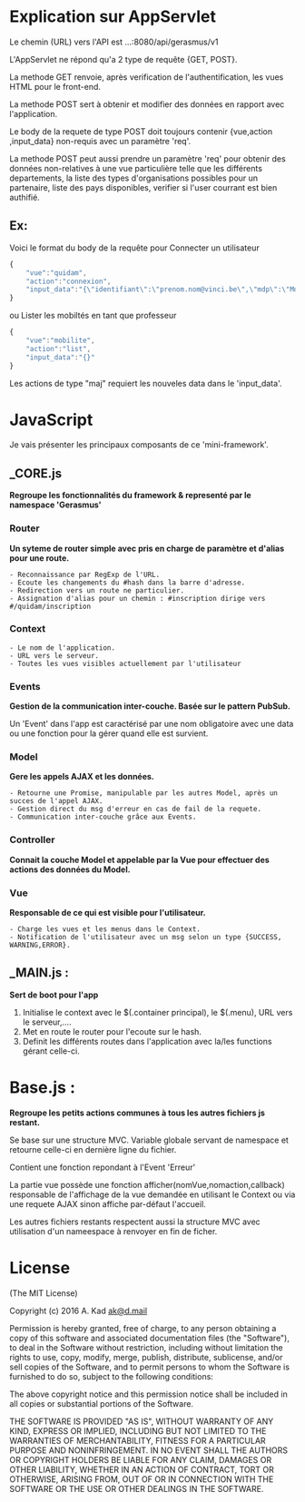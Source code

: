# Explication sur AppServlet


Le chemin (URL) vers l'API est  ...:8080/api/gerasmus/v1

L'AppServlet ne répond qu'a 2 type de requête {GET, POST}.

La methode GET renvoie, après verification de l'authentification, les vues HTML pour le front-end.

La methode POST sert à obtenir et modifier des données en rapport avec l'application.

Le body de la requete de type POST doit toujours contenir {vue,action ,input_data} non-requis avec un paramètre 'req'.

La methode POST peut aussi prendre un paramètre 'req' pour obtenir des données non-relatives à une vue particulière telle que
les différents departements, la liste des types d'organisations possibles pour un partenaire, liste des pays disponibles,
verifier si l'user courrant est bien authifié.

## Ex:

Voici le format du body de la requête pour Connecter un utilisateur
```js
{
    "vue":"quidam",
    "action":"connexion",
    "input_data":"{\"identifiant\":\"prenom.nom@vinci.be\",\"mdp\":\"MdpAdmin123\"}"
}
```
ou Lister les mobiltés en tant que professeur
```js
{
    "vue":"mobilite",
    "action":"list",
    "input_data":"{}"
}
```

Les actions de type "maj" requiert les nouveles data dans le 'input_data'.



# JavaScript


Je vais présenter les principaux composants de ce 'mini-framework'.


## _CORE.js

**Regroupe les fonctionnalités du framework & representé par le namespace 'Gerasmus'**

### Router
**Un syteme de router simple avec pris en charge de paramètre et d'alias pour une route.**

    - Reconnaissance par RegExp de l'URL.
    - Ecoute les changements du #hash dans la barre d'adresse.
    - Redirection vers un route ne particulier.
    - Assignation d'alias pour un chemin : #inscription dirige vers #/quidam/inscription


### Context
    - Le nom de l'application.
    - URL vers le serveur.
    - Toutes les vues visibles actuellement par l'utilisateur



### Events

**Gestion de la communication inter-couche. Basée sur le pattern PubSub.**

Un 'Event' dans l'app est caractérisé par une nom obligatoire avec une data ou une fonction pour la gérer quand elle est survient.


### Model
**Gere les appels AJAX et les données.**

    - Retourne une Promise, manipulable par les autres Model, après un succes de l'appel AJAX.
    - Gestion direct du msg d'erreur en cas de fail de la requete.
    - Communication inter-couche grâce aux Events.


### Controller
**Connait la couche Model et appelable par la Vue pour effectuer des actions des données du Model.**


### Vue

**Responsable de ce qui est visible pour l'utilisateur.**

    - Charge les vues et les menus dans le Context.
    - Notification de l'utilisateur avec un msg selon un type {SUCCESS, WARNING,ERROR}.



## _MAIN.js :

**Sert de boot pour l'app**

1. Initialise le context avec le $(.container principal), le $(.menu), URL vers le serveur,....
2. Met en route le router pour l'ecoute sur le hash.
3. Definit les différents routes dans l'application avec la/les functions gérant celle-ci.



Base.js :
=======
**Regroupe les petits actions communes à tous les autres fichiers js restant.**

Se base sur une structure MVC.
Variable globale servant de namespace et retourne celle-ci en dernière ligne du fichier.

Contient une fonction repondant à l'Event 'Erreur'

La partie vue possède une fonction afficher(nomVue,nomaction,callback) responsable de l'affichage de la vue demandée en utilisant le Context ou via une requete AJAX sinon affiche par-défaut l'accueil.


Les autres fichiers restants respectent aussi la structure MVC avec utilisation d'un nameespace à renvoyer en fin de ficher.



# License

(The MIT License)

Copyright (c) 2016 A. Kad <ak@d.mail>

Permission is hereby granted, free of charge, to any person obtaining a copy of
this software and associated documentation files (the "Software"), to deal in
the Software without restriction, including without limitation the rights to
use, copy, modify, merge, publish, distribute, sublicense, and/or sell copies
of the Software, and to permit persons to whom the Software is furnished to do
so, subject to the following conditions:

The above copyright notice and this permission notice shall be included in all
copies or substantial portions of the Software.

THE SOFTWARE IS PROVIDED "AS IS", WITHOUT WARRANTY OF ANY KIND, EXPRESS OR
IMPLIED, INCLUDING BUT NOT LIMITED TO THE WARRANTIES OF MERCHANTABILITY,
FITNESS FOR A PARTICULAR PURPOSE AND NONINFRINGEMENT. IN NO EVENT SHALL THE
AUTHORS OR COPYRIGHT HOLDERS BE LIABLE FOR ANY CLAIM, DAMAGES OR OTHER
LIABILITY, WHETHER IN AN ACTION OF CONTRACT, TORT OR OTHERWISE, ARISING FROM,
OUT OF OR IN CONNECTION WITH THE SOFTWARE OR THE USE OR OTHER DEALINGS IN THE
SOFTWARE.

